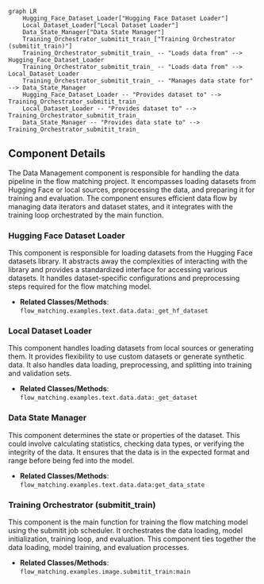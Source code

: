 ```mermaid
graph LR
    Hugging_Face_Dataset_Loader["Hugging Face Dataset Loader"]
    Local_Dataset_Loader["Local Dataset Loader"]
    Data_State_Manager["Data State Manager"]
    Training_Orchestrator_submitit_train_["Training Orchestrator (submitit_train)"]
    Training_Orchestrator_submitit_train_ -- "Loads data from" --> Hugging_Face_Dataset_Loader
    Training_Orchestrator_submitit_train_ -- "Loads data from" --> Local_Dataset_Loader
    Training_Orchestrator_submitit_train_ -- "Manages data state for" --> Data_State_Manager
    Hugging_Face_Dataset_Loader -- "Provides dataset to" --> Training_Orchestrator_submitit_train_
    Local_Dataset_Loader -- "Provides dataset to" --> Training_Orchestrator_submitit_train_
    Data_State_Manager -- "Provides data state to" --> Training_Orchestrator_submitit_train_
```

## Component Details

The Data Management component is responsible for handling the data pipeline in the flow matching project. It encompasses loading datasets from Hugging Face or local sources, preprocessing the data, and preparing it for training and evaluation. The component ensures efficient data flow by managing data iterators and dataset states, and it integrates with the training loop orchestrated by the main function.

### Hugging Face Dataset Loader
This component is responsible for loading datasets from the Hugging Face datasets library. It abstracts away the complexities of interacting with the library and provides a standardized interface for accessing various datasets. It handles dataset-specific configurations and preprocessing steps required for the flow matching model.
- **Related Classes/Methods**: `flow_matching.examples.text.data.data:_get_hf_dataset`

### Local Dataset Loader
This component handles loading datasets from local sources or generating them. It provides flexibility to use custom datasets or generate synthetic data. It also handles data loading, preprocessing, and splitting into training and validation sets.
- **Related Classes/Methods**: `flow_matching.examples.text.data.data:_get_dataset`

### Data State Manager
This component determines the state or properties of the dataset. This could involve calculating statistics, checking data types, or verifying the integrity of the data. It ensures that the data is in the expected format and range before being fed into the model.
- **Related Classes/Methods**: `flow_matching.examples.text.data.data:get_data_state`

### Training Orchestrator (submitit_train)
This component is the main function for training the flow matching model using the submitit job scheduler. It orchestrates the data loading, model initialization, training loop, and evaluation. This component ties together the data loading, model training, and evaluation processes.
- **Related Classes/Methods**: `flow_matching.examples.image.submitit_train:main`
